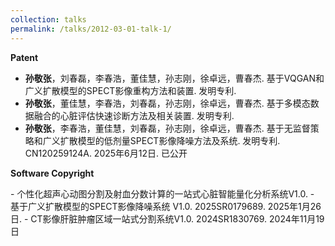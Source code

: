 ```yaml
---
collection: talks
permalink: /talks/2012-03-01-talk-1/
---
```

<strong>Patent</strong>
- **孙敬张**，刘春磊，李春浩，董佳慧，孙志刚，徐卓远，曹春杰. 基于VQGAN和广义扩散模型的SPECT影像重构方法和装置. 发明专利.
- **孙敬张**，董佳慧，李春浩，刘春磊，孙志刚，徐卓远，曹春杰. 基于多模态数据融合的心脏评估快速诊断方法及相关装置. 发明专利.
- **孙敬张**，李春浩，董佳慧，刘春磊，孙志刚，徐卓远，曹春杰. 基于无监督策略和广义扩散模型的低剂量SPECT影像降噪方法及系统. 发明专利. CN120259124A. 2025年6月12日. 已公开  
<p><strong>Software Copyright</strong></p>
- 个性化超声心动图分割及射血分数计算的一站式心脏智能量化分析系统V1.0. 
- 基于广义扩散模型的SPECT影像降噪系统 V1.0. 2025SR0179689. 2025年1月26日.
- CT影像肝脏肿瘤区域一站式分割系统V1.0. 2024SR1830769. 2024年11月19日
